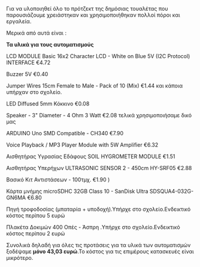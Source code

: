 Για να υλοποιηθεί όλο το πρότζεκτ της δημόσιας τουαλέτας που παρουσιάζουμε χρειάστηκαν και χρησιμοποιήθηκαν πολλοί πόροι και εργαλεία.

Μερικά από αυτά είναι :

**Τα υλικά για τους αυτοματισμούς**

LCD MODULE Basic 16x2 Character LCD - White on Blue 5V (I2C Protocol) INTERFACE €4.72

Buzzer 5V €0.40

Jumper Wires 15cm Female to Male - Pack of 10 (Mix) €1.44 και κάποια υπήρχαν στο σχολείο.

LED Diffused 5mm Κόκκινο €0.08

Speaker - 3" Diameter - 4 Ohm 3 Watt €2.08 τελικά χρησιμοποιήσαμε δικό μας

ARDUINO Uno SMD Compatible - CH340 €7.90

Voice Playback / MP3 Player Module with 5W Amplifier €6.32

Αισθητήρας Υγρασίας Εδάφους SOIL HYGROMETER MODULE €1.51

Αισθητήρας Υπερήχων ULTRASONIC SENSOR 2 - 450cm HY-SRF05 €2.88

Βασικό Κιτ Αντιστάσεων - 100τμχ. €1.90 )

Κάρτα μνήμης microSDHC 32GB Class 10 - SanDisk Ultra SDSQUA4-032G-GN6MA €6.80

Πηγή τροφοδοσίας (μπαταρία + υποδοχή).Υπήρχε στο σχολείο.Ενδεικτικό κόστος περίπου 5 ευρώ

Πλακέτα Δοκιμών 400 Οπές - Άσπρη .Υπήρχε στο σχολείο.Ενδεικτικό κόστος περίπου 2 ευρώ


Συνολικά δηλαδή για όλες τις προτάσεις για τα υλικά των αυτοματισμών ξοδέψαμε **μόνο 43,03 ευρώ**.Το κόστος για τις επιμέρους κατασκευές είναι μικρότερο.


